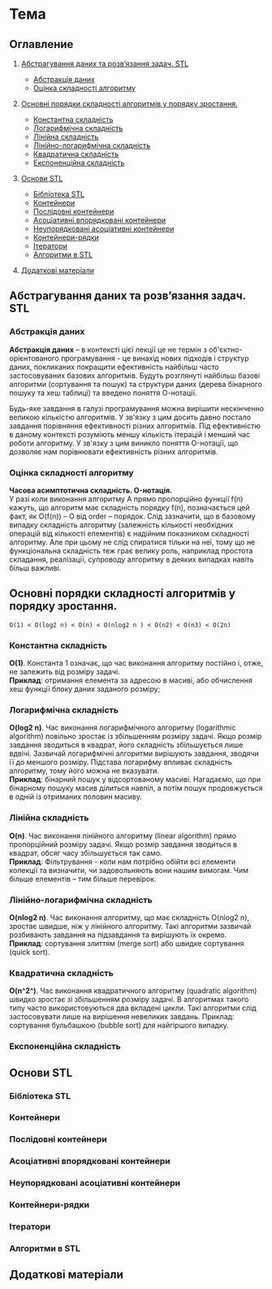 # Тема
## Оглавление
1. [Абстрагування даних та розв’язання задач. STL](#r1)
    - [Абстракція даних ](#r1_1)
    - [Оцінка складності алгоритму](#r1_2)
2. [Основні порядки складності алгоритмів у порядку зростання.](#r2)
    - [Константна складність](#r2_1)
    - [Логарифмічна складність](#r2_2)
    - [Лінійна складність](#r2_3)
    - [Лінійно-логарифмічна складність](#r2_4)
    - [Квадратична складність](#r2_5)
    - [Експоненційна складність](#r2_6)
3. [Основи STL](#r3)
    - [Бібліотека STL ](#r3_1)
    - [Контейнери](#r3_2)
    - [Послідовні контейнери](#r3_3)
    - [Асоціативні впорядковані контейнери ](#r3_4)
    - [Неупорядковані асоціативні контейнери ](#r3_5)
    - [Контейнери-рядки](#r3_6)
    - [Ітератори](#r3_7)
    - [Алгоритми в STL](#r3_8)

4. [Додаткові матеріали](#r4)

## <a name="r1">Абстрагування даних та розв’язання задач. STL</a>
### <a name="r1_1">Абстракція даних </a>
**Абстракція даних** – в контексті цієї лекції це не термін з об'єктно-орієнтованого програмування - це винахід нових підходів і структур даних, покликаних покращити ефективність найбільш часто застосовуваних базових алгоритмів. Будуть розглянуті найбільш базові алгоритми (сортування та пошук) та структури даних (дерева бінарного пошуку та хеш таблиці) та введено поняття О-нотації.

Будь-яке завдання в галузі програмування можна вирішити нескінченно великою кількістю алгоритмів. У зв'язку з цим досить давно постало завдання порівняння ефективності різних алгоритмів. Під ефективністю в даному контексті розуміють меншу кількість ітерацій і менший час роботи алгоритму. У зв'язку з цим виникло поняття O-нотації, що дозволяє нам порівнювати ефективність різних алгоритмів.

### <a name="r1_2">Оцінка складності алгоритму</a>
**Часова асимптотична складність. O-нотація.**  
У разі коли виконання алгоритму А прямо пропорційно функції f(n) кажуть, що алгоритм має складність порядку f(n), позначається цей факт, як O(f(n)) – O від order – порядок. Слід зазначити, що в базовому випадку складність алгоритму (залежність кількості необхідних операцій від кількості елементів) є надійним показником складності алгоритму. Але при цьому не слід спиратися тільки на неї, тому що не функціональна складність теж грає велику роль, наприклад простота складання, реалізації, супроводу алгоритму в деяких випадках навіть більш важливі.

## <a name="r2">Основні порядки складності алгоритмів у порядку зростання.</a>
~~~
O(1) < O(log2 n) < O(n) < O(nlog2 n ) < O(n2) < О(n3) < O(2n)
~~~
### <a name="r2_1">Константна складність</a>
**O(1)**. Константа 1 означає, що час виконання алгоритму постійно і, отже, не залежить від розміру задачі.  
**Приклад**: отримання елемента за адресою в масиві, або обчислення хеш функції блоку даних заданого розміру;

### <a name="r2_2">Логарифмічна складність</a>
**O(log2 n)**. Час виконання логарифмічного алгоритму (logarithmic algorithm) повільно зростає із збільшенням розміру задачі. Якщо розмір завдання зводиться в квадрат, його складність збільшується лише вдвічі. Зазвичай логарифмічні алгоритми вирішують завдання, зводячи її до меншого розміру. Підстава логарифму впливає складність алгоритму, тому його можна не вказувати.  
**Приклад**: бінарний пошук у відсортованому масиві. Нагадаємо, що при бінарному пошуку масив ділиться навпіл, а потім пошук продовжується в одній із отриманих половин масиву.

### <a name="r2_3">Лінійна складність</a>
**O(n)**. Час виконання лінійного алгоритму (linear algorithm) прямо пропорційний розміру задачі. Якщо розмір завдання зводиться в квадрат, обсяг часу збільшується так само.  
**Приклад**: Фільтрування - коли нам потрібно обійти всі елементи колекції та визначити, чи задовольняють вони нашим вимогам. Чим більше елементів – тим більше перевірок.

### <a name="r2_4">Лінійно-логарифмічна складність</a>
**O(nlog2 n)**. Час виконання алгоритму, що має складність O(nlog2 n), зростає швидше, ніж у лінійного алгоритму. Такі алгоритми зазвичай розбивають завдання на підзавдання та вирішують їх окремо.   
**Приклад**:  сортування злиттям (merge sort) або швидке сортування (quick sort).

### <a name="r2_5">Квадратична складність</a>
**O(n^2^)**. Час виконання квадратичного алгоритму (quadratic algorithm) швидко зростає зі збільшенням розміру задачі. В алгоритмах такого типу часто використовуються два вкладені цикли. Такі алгоритми слід застосовувати лише на вирішення невеликих завдань.
Приклад: сортування бульбашкою (bubble sort) для найгіршого випадку.

### <a name="r2_6">Експоненційна складність</a>

## <a name="r3">Основи STL</a>
### <a name="r3_1">Бібліотека STL </a>
### <a name="r3_2">Контейнери</a>
### <a name="r3_3">Послідовні контейнери</a>
### <a name="r3_4">Асоціативні впорядковані контейнери </a>
### <a name="r3_5">Неупорядковані асоціативні контейнери </a>
### <a name="r3_6">Контейнери-рядки</a>
### <a name="r3_7">Ітератори</a>
### <a name="r3_8">Алгоритми в STL</a>


## <a name="r4">Додаткові матеріали</a>


